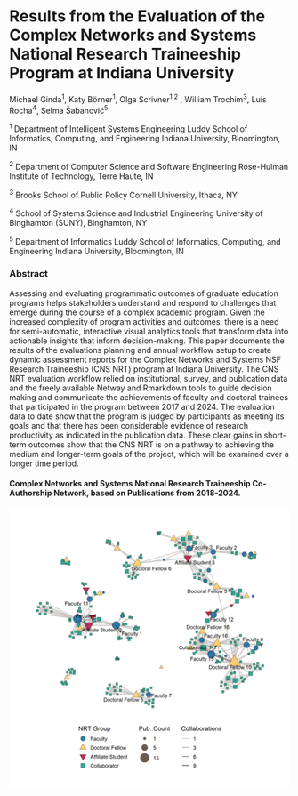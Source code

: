 # Results from the Evaluation of the Complex Networks and Systems National Research Traineeship Program at Indiana University 

Michael Ginda<sup>1</sup>, Katy Börner<sup>1</sup>, Olga Scrivner<sup>1,2</sup> , William Trochim<sup>3</sup>, Luis Rocha<sup>4</sup>, Selma Šabanović<sup>5</sup>

<sup>1</sup> Department of Intelligent Systems Engineering
Luddy School of Informatics, Computing, and Engineering
Indiana University, Bloomington, IN

<sup>2</sup> Department of Computer Science and Software Engineering 
Rose-Hulman Institute of Technology, Terre Haute, IN

<sup>3</sup> Brooks School of Public Policy
Cornell University, Ithaca, NY

<sup>4</sup> School of Systems Science and Industrial Engineering
University of Binghamton (SUNY), Binghamton, NY

<sup>5</sup> Department of Informatics
Luddy School of Informatics, Computing, and Engineering
Indiana University, Bloomington, IN

### Abstract
Assessing and evaluating programmatic outcomes of graduate education programs helps stakeholders understand and respond to challenges that emerge during the course of a complex academic program. Given the increased complexity of program activities and outcomes, there is a need for semi-automatic, interactive visual analytics tools that transform data into actionable insights that inform decision-making.  This paper documents the results of the evaluations planning and annual workflow setup to create dynamic assessment reports for the Complex Networks and Systems NSF Research Traineeship (CNS NRT) program at Indiana University. The CNS NRT evaluation workflow relied on institutional, survey, and publication data and the freely available Netway and Rmarkdown tools to guide decision making and communicate the achievements of faculty and doctoral trainees that participated in the program between 2017 and 2024. The evaluation data to date show that the program is judged by participants as meeting its goals and that there has been considerable evidence of research productivity as indicated in the publication data. These clear gains in short-term outcomes show that the CNS NRT is on a pathway to achieving the medium and longer-term goals of the project, which will be examined over a longer time period.

#### Complex Networks and Systems National Research Traineeship Co-Authorship Network, based on Publications from 2018-2024.
<img src="https://github.com/cns-iu/cns-nrt-evaluation-supporting-information/blob/main/figures/png/Fig17.png?raw=true"></img>
